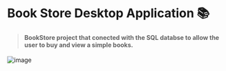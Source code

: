 # **Book Store Desktop Application** :books:
> #### **BookStore project that conected with the SQL databse to allow the user to buy and view a simple books.**

![image](https://media.giphy.com/media/lL1XNLeWn6qaI/giphy.gif)



